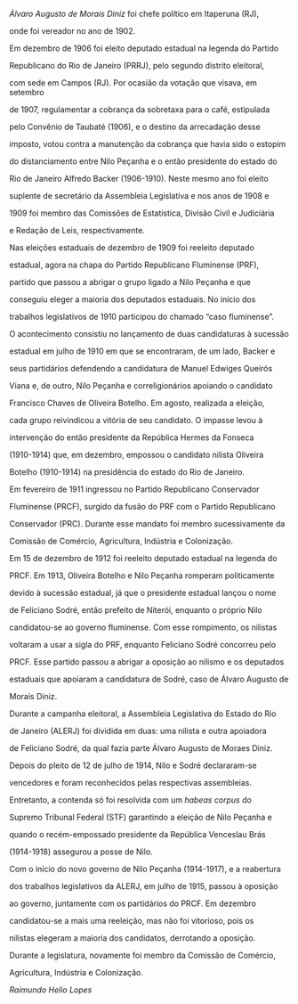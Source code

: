 

*Álvaro Augusto de Morais Diniz* foi chefe político em Itaperuna (RJ),

onde foi vereador no ano de 1902.



Em dezembro de 1906 foi eleito deputado estadual na legenda do Partido

Republicano do Rio de Janeiro (PRRJ), pelo segundo distrito eleitoral,

com sede em Campos (RJ). Por ocasião da votação que visava, em setembro

de 1907, regulamentar a cobrança da sobretaxa para o café, estipulada

pelo Convênio de Taubaté (1906), e o destino da arrecadação desse

imposto, votou contra a manutenção da cobrança que havia sido o estopim

do distanciamento entre Nilo Peçanha e o então presidente do estado do

Rio de Janeiro Alfredo Backer (1906-1910). Neste mesmo ano foi eleito

suplente de secretário da Assembleia Legislativa e nos anos de 1908 e

1909 foi membro das Comissões de Estatística, Divisão Civil e Judiciária

e Redação de Leis, respectivamente.



Nas eleições estaduais de dezembro de 1909 foi reeleito deputado

estadual, agora na chapa do Partido Republicano Fluminense (PRF),

partido que passou a abrigar o grupo ligado a Nilo Peçanha e que

conseguiu eleger a maioria dos deputados estaduais. No início dos

trabalhos legislativos de 1910 participou do chamado “caso fluminense”.

O acontecimento consistiu no lançamento de duas candidaturas à sucessão

estadual em julho de 1910 em que se encontraram, de um lado, Backer e

seus partidários defendendo a candidatura de Manuel Edwiges Queirós

Viana e, de outro, Nilo Peçanha e correligionários apoiando o candidato

Francisco Chaves de Oliveira Botelho. Em agosto, realizada a eleição,

cada grupo reivindicou a vitória de seu candidato. O impasse levou à

intervenção do então presidente da República Hermes da Fonseca

(1910-1914) que, em dezembro, empossou o candidato nilista Oliveira

Botelho (1910-1914) na presidência do estado do Rio de Janeiro.



Em fevereiro de 1911 ingressou no Partido Republicano Conservador

Fluminense (PRCF), surgido da fusão do PRF com o Partido Republicano

Conservador (PRC). Durante esse mandato foi membro sucessivamente da

Comissão de Comércio, Agricultura, Indústria e Colonização.



Em 15 de dezembro de 1912 foi reeleito deputado estadual na legenda do

PRCF. Em 1913, Oliveira Botelho e Nilo Peçanha romperam politicamente

devido à sucessão estadual, já que o presidente estadual lançou o nome

de Feliciano Sodré, então prefeito de Niterói, enquanto o próprio Nilo

candidatou-se ao governo fluminense. Com esse rompimento, os nilistas

voltaram a usar a sigla do PRF, enquanto Feliciano Sodré concorreu pelo

PRCF. Esse partido passou a abrigar a oposição ao nilismo e os deputados

estaduais que apoiaram a candidatura de Sodré, caso de Álvaro Augusto de

Morais Diniz.



Durante a campanha eleitoral, a Assembleia Legislativa do Estado do Rio

de Janeiro (ALERJ) foi dividida em duas: uma nilista e outra apoiadora

de Feliciano Sodré, da qual fazia parte Álvaro Augusto de Moraes Diniz.

Depois do pleito de 12 de julho de 1914, Nilo e Sodré declararam-se

vencedores e foram reconhecidos pelas respectivas assembleias.

Entretanto, a contenda só foi resolvida com um *habeas corpus* do

Supremo Tribunal Federal (STF) garantindo a eleição de Nilo Peçanha e

quando o recém-empossado presidente da República Venceslau Brás

(1914-1918) assegurou a posse de Nilo.



Com o início do novo governo de Nilo Peçanha (1914-1917), e a reabertura

dos trabalhos legislativos da ALERJ, em julho de 1915, passou à oposição

ao governo, juntamente com os partidários do PRCF. Em dezembro

candidatou-se a mais uma reeleição, mas não foi vitorioso, pois os

nilistas elegeram a maioria dos candidatos, derrotando a oposição.

Durante a legislatura, novamente foi membro da Comissão de Comércio,

Agricultura, Indústria e Colonização.



*Raimundo Helio Lopes*



